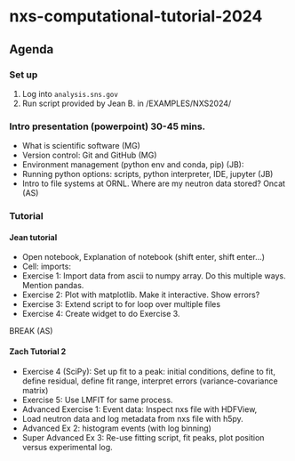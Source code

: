 # nxs-computational-tutorial-2024

## Agenda

### Set up 
1. Log into `analysis.sns.gov`
2. Run script provided by Jean B. in /EXAMPLES/NXS2024/

### Intro presentation (powerpoint) 30-45 mins. 
 * What is scientific software (MG) 
 * Version control: Git and GitHub (MG) 
 * Environment management (python env and conda, pip) (JB): 
 * Running python options: scripts, python interpreter, IDE, jupyter (JB) 
 * Intro to file systems at ORNL. Where are my neutron data stored? Oncat (AS) 

### Tutorial  

#### Jean tutorial
 
 * Open notebook, Explanation of notebook (shift enter, shift enter...) 
 * Cell: imports:  
 * Exercise 1: Import data from ascii to numpy array. Do this multiple ways. Mention pandas. 
 * Exercise 2: Plot with matplotlib. Make it interactive. Show errors? 
 * Exercise 3: Extend script to for loop over multiple files 
 * Exercise 4: Create widget to do Exercise 3.  

BREAK (AS) 

#### Zach Tutorial 2 

 * Exercise 4 (SciPy): Set up fit to a peak: initial conditions, define to fit, define residual, define fit range, interpret errors (variance-covariance matrix) 
 * Exercise 5: Use LMFIT for same process.  
 * Advanced Exercise 1: Event data: Inspect nxs file with HDFView, 
 * Load neutron data and log metadata from nxs file with h5py. 
 * Advanced Ex 2: histogram events (with log binning) 
 * Super Advanced Ex 3: Re-use fitting script, fit peaks, plot position versus experimental log.   

